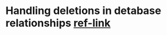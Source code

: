# Handling deletions in detabase relationships [ref-link](https://mongoosejs.com/docs/middleware.html)


